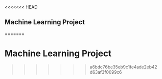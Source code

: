 <<<<<<< HEAD
## Machine Learning Project
=======
# Machine Learning Project
>>>>>>> a6bdc76be35eb9c1fe4ade2eb42d63af3f0099c6
